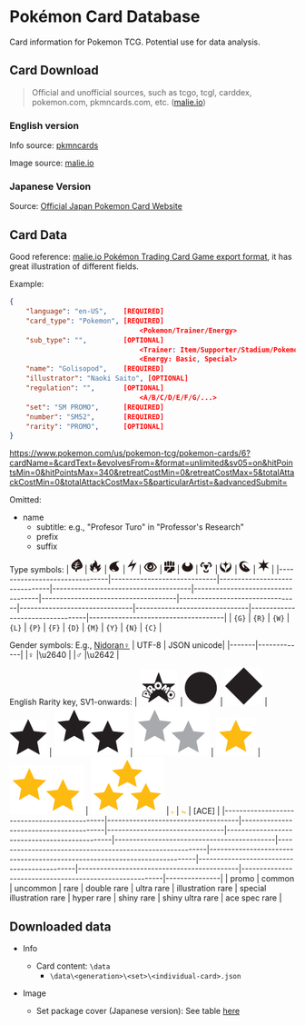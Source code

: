 # Pokémon Card Database

Card information for Pokemon TCG. Potential use for data analysis.



## Card Download 

>Official and unofficial sources, such as tcgo, tcgl, carddex, pokemon.com, pkmncards.com, etc. ([malie.io](https://malie.io/static/draft/html/pkproto_sv.html))

### English version

Info source: [pkmncards](www.pkmncards.com)

Image source: [malie.io](https://malie.io/static/)


### Japanese Version

Source: [Official Japan Pokemon Card Website](www.pokemon-card.com)


## Card Data

Good reference: [malie.io Pokémon Trading Card Game export format](https://malie.io/static/draft/html/pkproto_sv.html), it has great illustration of different fields.

Example:
```json
{
    "language": "en-US",    [REQUIRED]
    "card_type": "Pokemon", [REQUIRED] 
                                <Pokemon/Trainer/Energy>
    "sub_type": "",         [OPTIONAL]
                                <Trainer: Item/Supporter/Stadium/Pokemon Tool>
                                <Energy: Basic, Special>
    "name": "Golisopod",    [REQUIRED]
    "illustrator": "Naoki Saito", [OPTIONAL]
    "regulation": "",       [OPTIONAL]
                                <A/B/C/D/E/F/G/...>
    "set": "SM PROMO",      [REQUIRED]
    "number": "SM52",       [REQUIRED]
    "rarity": "PROMO",      [OPTIONAL]
}
```
https://www.pokemon.com/us/pokemon-tcg/pokemon-cards/6?cardName=&cardText=&evolvesFrom=&format=unlimited&sv05=on&hitPointsMin=0&hitPointsMax=340&retreatCostMin=0&retreatCostMax=5&totalAttackCostMin=0&totalAttackCostMax=5&particularArtist=&advancedSubmit=

Omitted:
- name
    - subtitle: e.g., "Profesor Turo" in "Professor's Research"
    - prefix
    - suffix

Type symbols:
| ![Grass](img/types/Grass.svg) | ![Fire](img/types/Fire.svg) | ![Water](img/types/Water.svg) | ![Lightning](img/types/Lightning.svg) | ![Psychic](img/types/Psychic.svg) | ![Fighting](img/types/Fighting.svg) | ![Dark](img/types/Darkness.svg) | ![Metal](img/types/Metal.svg) | ![Fairy](img/types/Fairy.svg) | ![Dragon](img/types/Dragon.svg) | ![Colorless](img/types/Colorless.svg) |
|-------------------------------|-----------------------------|-------------------------------|--------------------------------------|-----------------------------------|-------------------------------------|---------------------------------|-------------------------------|-------------------------------|---------------------------------|-------------------------------------|
| `{G}`                         | `{R}`                       | `{W}`                         | `{L}`                                | `{P}`                             | `{F}`                               | `{D}`                           | `{M}`                         | `{Y}`                         | `{N}`                           | `{C}`                               |


Gender symbols: E.g., [Nidoran♀](https://www.pokemon-card.com/card-search/details.php/card/43350/) 
| UTF-8 | JSON unicode|
|-------|-------------|
|♀      |\u2640       |
|♂      |\u2642       |

English Rarity key, SV1-onwards:
| ![promo](img/rarities/black_star_promo.svg) | ![common](img/rarities/common.svg) | ![uncommon](img/rarities/uncommon.svg) | ![rare](img/rarities/rare.svg) | ![double_rare](img/rarities/double_rare.svg) | ![ultra_rare](img/rarities/ultra_rare.svg) | ![illustration_rare](img/rarities/illustration_rare.svg) | ![special_illustration_rare](img/rarities/special_illustration_rare.svg) | ![hyper_rare](img/rarities/hyper_rare.svg) | ![shiny_rare](img/rarities/shiny_rare.svg) | ![shiny_ultra_rare](img/rarities/shiny_ultra_rare.svg) | [ACE]         |
|---------------------------------------------|------------------------------------|----------------------------------------|--------------------------------|----------------------------------------------|--------------------------------------------|----------------------------------------------------------|--------------------------------------------------------------------------|--------------------------------------------|--------------------------------------------|--------------------------------------------------------|---------------|
| promo                                       | common                             | uncommon                               | rare                           | double rare                                  | ultra rare                                 | illustration rare                                        | special illustration rare                                                | hyper rare                                 | shiny rare                                 | shiny ultra rare                                       | ace spec rare |

## Downloaded data

- Info
    - Card content: `\data`
        - `\data\<generation>\<set>\<individual-card>.json`

- Image
    - Set package cover (Japanese version): See table [here](https://type-null.github.io/card/2024/02/timeline.html)


